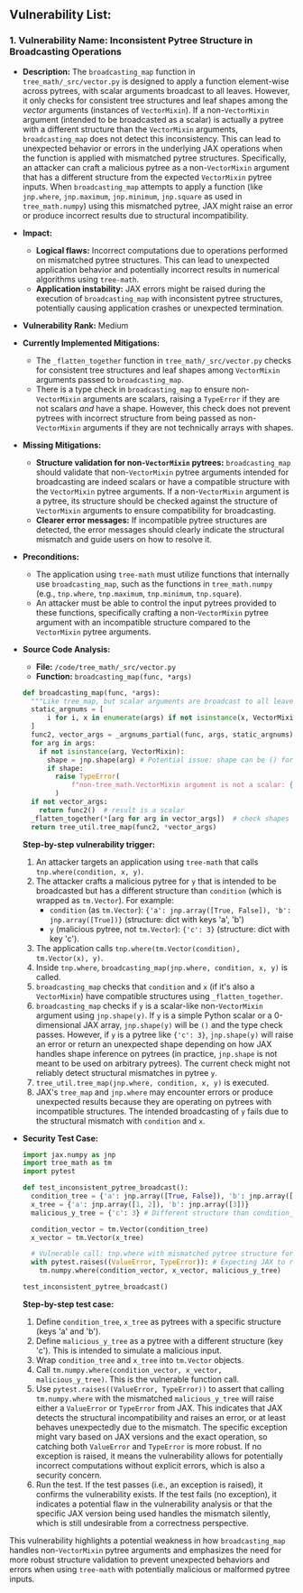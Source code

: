 ## Vulnerability List:

### 1. Vulnerability Name: Inconsistent Pytree Structure in Broadcasting Operations

*   **Description:**
    The `broadcasting_map` function in `tree_math/_src/vector.py` is designed to apply a function element-wise across pytrees, with scalar arguments broadcast to all leaves. However, it only checks for consistent tree structures and leaf shapes among the *vector* arguments (instances of `VectorMixin`). If a non-`VectorMixin` argument (intended to be broadcasted as a scalar) is actually a pytree with a different structure than the `VectorMixin` arguments, `broadcasting_map` does not detect this inconsistency. This can lead to unexpected behavior or errors in the underlying JAX operations when the function is applied with mismatched pytree structures.
    Specifically, an attacker can craft a malicious pytree as a non-`VectorMixin` argument that has a different structure from the expected `VectorMixin` pytree inputs. When `broadcasting_map` attempts to apply a function (like `jnp.where`, `jnp.maximum`, `jnp.minimum`, `jnp.square` as used in `tree_math.numpy`) using this mismatched pytree, JAX might raise an error or produce incorrect results due to structural incompatibility.

*   **Impact:**
    *   **Logical flaws:** Incorrect computations due to operations performed on mismatched pytree structures. This can lead to unexpected application behavior and potentially incorrect results in numerical algorithms using `tree-math`.
    *   **Application instability:** JAX errors might be raised during the execution of `broadcasting_map` with inconsistent pytree structures, potentially causing application crashes or unexpected termination.

*   **Vulnerability Rank:** Medium

*   **Currently Implemented Mitigations:**
    *   The `_flatten_together` function in `tree_math/_src/vector.py` checks for consistent tree structures and leaf shapes among `VectorMixin` arguments passed to `broadcasting_map`.
    *   There is a type check in `broadcasting_map` to ensure non-`VectorMixin` arguments are scalars, raising a `TypeError` if they are not scalars *and* have a shape. However, this check does not prevent pytrees with incorrect structure from being passed as non-`VectorMixin` arguments if they are not technically arrays with shapes.

*   **Missing Mitigations:**
    *   **Structure validation for non-`VectorMixin` pytrees:** `broadcasting_map` should validate that non-`VectorMixin` pytree arguments intended for broadcasting are indeed scalars or have a compatible structure with the `VectorMixin` pytree arguments. If a non-`VectorMixin` argument is a pytree, its structure should be checked against the structure of `VectorMixin` arguments to ensure compatibility for broadcasting.
    *   **Clearer error messages:** If incompatible pytree structures are detected, the error messages should clearly indicate the structural mismatch and guide users on how to resolve it.

*   **Preconditions:**
    *   The application using `tree-math` must utilize functions that internally use `broadcasting_map`, such as the functions in `tree_math.numpy` (e.g., `tnp.where`, `tnp.maximum`, `tnp.minimum`, `tnp.square`).
    *   An attacker must be able to control the input pytrees provided to these functions, specifically crafting a non-`VectorMixin` pytree argument with an incompatible structure compared to the `VectorMixin` pytree arguments.

*   **Source Code Analysis:**
    *   **File:** `/code/tree_math/_src/vector.py`
    *   **Function:** `broadcasting_map(func, *args)`

    ```python
    def broadcasting_map(func, *args):
      """Like tree_map, but scalar arguments are broadcast to all leaves."""
      static_argnums = [
          i for i, x in enumerate(args) if not isinstance(x, VectorMixin)
      ]
      func2, vector_args = _argnums_partial(func, args, static_argnums)
      for arg in args:
        if not isinstance(arg, VectorMixin):
          shape = jnp.shape(arg) # Potential issue: shape can be () for scalars, but doesn't prevent pytrees with incorrect structure
          if shape:
            raise TypeError(
                f"non-tree_math.VectorMixin argument is not a scalar: {arg!r}"
            )
      if not vector_args:
        return func2()  # result is a scalar
      _flatten_together(*[arg for arg in vector_args])  # check shapes among VectorMixin args
      return tree_util.tree_map(func2, *vector_args)
    ```

    **Step-by-step vulnerability trigger:**
    1.  An attacker targets an application using `tree-math` that calls `tnp.where(condition, x, y)`.
    2.  The attacker crafts a malicious pytree for `y` that is intended to be broadcasted but has a different structure than `condition` (which is wrapped as `tm.Vector`). For example:
        *   `condition` (as `tm.Vector`): `{'a': jnp.array([True, False]), 'b': jnp.array([True])}` (structure: dict with keys 'a', 'b')
        *   `y` (malicious pytree, not `tm.Vector`): `{'c': 3}` (structure: dict with key 'c').
    3.  The application calls `tnp.where(tm.Vector(condition), tm.Vector(x), y)`.
    4.  Inside `tnp.where`, `broadcasting_map(jnp.where, condition, x, y)` is called.
    5.  `broadcasting_map` checks that `condition` and `x` (if it's also a `VectorMixin`) have compatible structures using `_flatten_together`.
    6.  `broadcasting_map` checks if `y` is a scalar-like non-`VectorMixin` argument using `jnp.shape(y)`. If `y` is a simple Python scalar or a 0-dimensional JAX array, `jnp.shape(y)` will be `()` and the type check passes. However, if `y` is a pytree like `{'c': 3}`, `jnp.shape(y)` will raise an error or return an unexpected shape depending on how JAX handles shape inference on pytrees (in practice, `jnp.shape` is not meant to be used on arbitrary pytrees). The current check might not reliably detect structural mismatches in pytree `y`.
    7.  `tree_util.tree_map(jnp.where, condition, x, y)` is executed.
    8.  JAX's `tree_map` and `jnp.where` may encounter errors or produce unexpected results because they are operating on pytrees with incompatible structures. The intended broadcasting of `y` fails due to the structural mismatch with `condition` and `x`.

*   **Security Test Case:**

    ```python
    import jax.numpy as jnp
    import tree_math as tm
    import pytest

    def test_inconsistent_pytree_broadcast():
      condition_tree = {'a': jnp.array([True, False]), 'b': jnp.array([True])}
      x_tree = {'a': jnp.array([1, 2]), 'b': jnp.array([3])}
      malicious_y_tree = {'c': 3} # Different structure than condition_tree

      condition_vector = tm.Vector(condition_tree)
      x_vector = tm.Vector(x_tree)

      # Vulnerable call: tnp.where with mismatched pytree structure for 'y'
      with pytest.raises((ValueError, TypeError)): # Expecting JAX to raise an error due to structural mismatch, might be ValueError or TypeError
        tm.numpy.where(condition_vector, x_vector, malicious_y_tree)

    test_inconsistent_pytree_broadcast()
    ```

    **Step-by-step test case:**
    1.  Define `condition_tree`, `x_tree` as pytrees with a specific structure (keys 'a' and 'b').
    2.  Define `malicious_y_tree` as a pytree with a different structure (key 'c'). This is intended to simulate a malicious input.
    3.  Wrap `condition_tree` and `x_tree` into `tm.Vector` objects.
    4.  Call `tm.numpy.where(condition_vector, x_vector, malicious_y_tree)`. This is the vulnerable function call.
    5.  Use `pytest.raises((ValueError, TypeError))` to assert that calling `tm.numpy.where` with the mismatched `malicious_y_tree` will raise either a `ValueError` or `TypeError` from JAX. This indicates that JAX detects the structural incompatibility and raises an error, or at least behaves unexpectedly due to the mismatch. The specific exception might vary based on JAX versions and the exact operation, so catching both `ValueError` and `TypeError` is more robust. If no exception is raised, it means the vulnerability allows for potentially incorrect computations without explicit errors, which is also a security concern.
    6.  Run the test. If the test passes (i.e., an exception is raised), it confirms the vulnerability exists. If the test fails (no exception), it indicates a potential flaw in the vulnerability analysis or that the specific JAX version being used handles the mismatch silently, which is still undesirable from a correctness perspective.

This vulnerability highlights a potential weakness in how `broadcasting_map` handles non-`VectorMixin` pytree arguments and emphasizes the need for more robust structure validation to prevent unexpected behaviors and errors when using `tree-math` with potentially malicious or malformed pytree inputs.